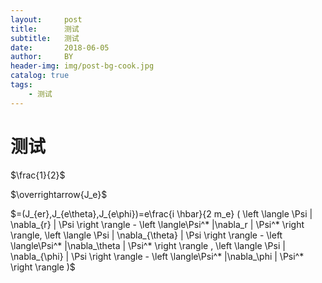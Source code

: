 ```yaml
---
layout:     post
title:      测试
subtitle:   测试
date:       2018-06-05
author:     BY
header-img: img/post-bg-cook.jpg
catalog: true
tags:
    - 测试
---
```


# 测试

$\frac{1}{2}$



$\overrightarrow{J_e}$

$=(J_{er},J_{e\theta},J_{e\phi})=e\frac{i \hbar}{2 m_e} ( \left  \langle \Psi  | \nabla_{r} | \Psi \right \rangle - \left  \langle\Psi^* |\nabla_r | \Psi^* \right \rangle, \left \langle \Psi  | \nabla_{\theta} | \Psi \right \rangle - \left \langle\Psi^* |\nabla_\theta | \Psi^* \right \rangle , \left  \langle \Psi  | \nabla_{\phi} | \Psi \right \rangle - \left  \langle\Psi^* |\nabla_\phi | \Psi^* \right \rangle )$

